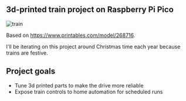 ## 3d-printed train project on Raspberry Pi Pico

![train](./train.gif)

Based on https://www.printables.com/model/268716.

I'll be iterating on this project around Christmas time each year because trains are festive.


## Project goals

- Tune 3d printed parts to make the drive more reliable
- Expose train controls to home automation for scheduled runs
